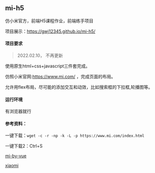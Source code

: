 ## mi-h5

仿小米官方，前端H5课程作业，前端练手项目

项目展示：https://gwj12345.github.io/mi-h5/

#### 项目要求

> 2022.02.10， 不再更新

使用原生html+css+javascript三件套完成。

仿照小米官网:https://www.mi.com/ ，完成页面的布局。

允许用flex布局，尽可能的添加交互和动效，比如搜索框的下拉框,轮播图等。

#### 运行环境

有浏览器就行

#### 参考资料：

一键下载：`wget -c -r -np -k -L -p https://www.mi.com/index.html`

一键下载2：Ctrl+S

[mi-by-vue](https://github.com/taomas/mi-by-vue)

[xiaomi](https://github.com/chenyishuai/xiaomi)



